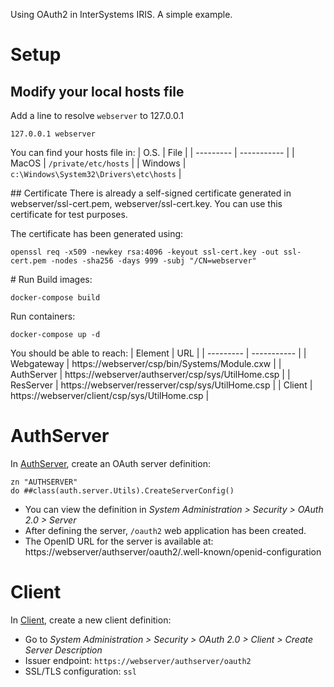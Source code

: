Using OAuth2 in InterSystems IRIS. A simple example.


# Setup

## Modify your local hosts file 

Add a line to resolve `webserver` to 127.0.0.1
```
127.0.0.1 webserver
```

You can find your hosts file in:
| O.S. | File |
| --------- | ----------- |
| MacOS | `/private/etc/hosts` |
| Windows | `c:\Windows\System32\Drivers\etc\hosts` |

## Certificate
There is already a self-signed certificate generated in webserver/ssl-cert.pem, webserver/ssl-cert.key.
You can use this certificate for test purposes.

The certificate has been generated using:
```
openssl req -x509 -newkey rsa:4096 -keyout ssl-cert.key -out ssl-cert.pem -nodes -sha256 -days 999 -subj "/CN=webserver"
```

# Run
Build images:
```
docker-compose build
```

Run containers:
```
docker-compose up -d
```

You should be able to reach:
| Element       | URL |
| ---------  | ----------- |
| Webgateway | https://webserver/csp/bin/Systems/Module.cxw |
| AuthServer | https://webserver/authserver/csp/sys/UtilHome.csp |
| ResServer  | https://webserver/resserver/csp/sys/UtilHome.csp |
| Client     | https://webserver/client/csp/sys/UtilHome.csp |

# AuthServer
In [AuthServer](https://webserver/authserver/csp/sys/UtilHome.csp), create an OAuth server definition:
```
zn "AUTHSERVER"
do ##class(auth.server.Utils).CreateServerConfig()
```
* You can view the definition in *System Administration > Security > OAuth 2.0 > Server*
* After defining the server, `/oauth2` web application has been created.
* The OpenID URL for the server is available at: https://webserver/authserver/oauth2/.well-known/openid-configuration

# Client
In [Client](https://webserver/client/csp/sys/UtilHome.csp), create a new client definition:

* Go to *System Administration > Security > OAuth 2.0 > Client > Create Server Description*
* Issuer endpoint: `https://webserver/authserver/oauth2`
* SSL/TLS configuration: `ssl`


